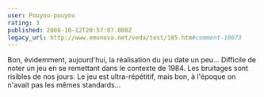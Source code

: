 ```yaml
---
user: Pouyou-pouyou
rating: 3
published: 2008-10-12T20:57:07.000Z
legacy_url: http://www.emunova.net/veda/test/185.htm#comment-10073
---
```

Bon, évidemment, aujourd'hui, la réalisation du jeu date un peu... Difficile de noter un jeu en se remettant dans le contexte de 1984\. Les bruitages sont risibles de nos jours. Le jeu est ultra-répétitif, mais bon, à l'époque on n'avait pas les mêmes standards...